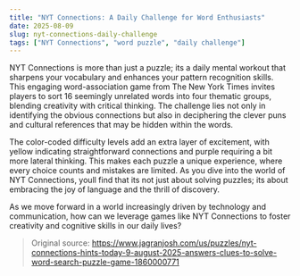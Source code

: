 ```yaml
---
title: "NYT Connections: A Daily Challenge for Word Enthusiasts"
date: 2025-08-09
slug: nyt-connections-daily-challenge
tags: ["NYT Connections", "word puzzle", "daily challenge"]
---
```


NYT Connections is more than just a puzzle; its a daily mental workout that sharpens your vocabulary and enhances your pattern recognition skills. This engaging word-association game from The New York Times invites players to sort 16 seemingly unrelated words into four thematic groups, blending creativity with critical thinking. The challenge lies not only in identifying the obvious connections but also in deciphering the clever puns and cultural references that may be hidden within the words.

The color-coded difficulty levels add an extra layer of excitement, with yellow indicating straightforward connections and purple requiring a bit more lateral thinking. This makes each puzzle a unique experience, where every choice counts and mistakes are limited. As you dive into the world of NYT Connections, youll find that its not just about solving puzzles; its about embracing the joy of language and the thrill of discovery. 

As we move forward in a world increasingly driven by technology and communication, how can we leverage games like NYT Connections to foster creativity and cognitive skills in our daily lives?
> Original source: https://www.jagranjosh.com/us/puzzles/nyt-connections-hints-today-9-august-2025-answers-clues-to-solve-word-search-puzzle-game-1860000771